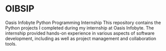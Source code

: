 # OIBSIP
Oasis Infobyte Python Programming Internship 
This repository contains the Python projects I completed during my internship at Oasis Infobyte.
The internship provided hands-on experience in various aspects of software development, 
including as well as project management and collaboration tools.

